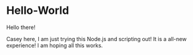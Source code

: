 # Hello-World

Hello there!

Casey here, I am just trying this Node.js and scripting out! It is a all-new experience!
I am hoping all this works.
